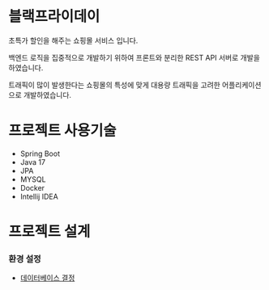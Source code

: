 # 블랙프라이데이
초특가 할인을 해주는 쇼핑몰 서비스 입니다.


백엔드 로직을 집중적으로 개발하기 위하여 프론트와 분리한 REST API 서버로 개발을 하였습니다.


트래픽이 많이 발생한다는 쇼핑몰의 특성에 맞게 대용량 트래픽을 고려한 어플리케이션으로 개발하였습니다.

# 프로젝트 사용기술
* Spring Boot
* Java 17
* JPA
* MYSQL
* Docker
* Intellij IDEA

# 프로젝트 설계

### 환경 설정
+ [데이터베이스 결정](https://github.com/f-lab-edu/black-friday/wiki/%EB%8D%B0%EC%9D%B4%ED%84%B0%EB%B2%A0%EC%9D%B4%EC%8A%A4-%EA%B2%B0%EC%A0%95)
